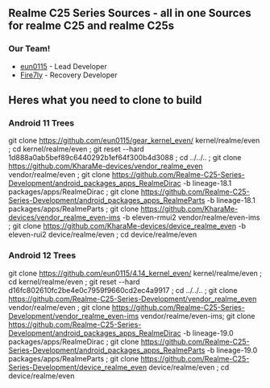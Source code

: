 ## Realme C25 Series Sources - all in one Sources for realme C25 and realme C25s

### Our Team!
- [eun0115](https://github.com/eun0115) - Lead Developer
- [Fire7ly](https://github.com/fire7ly) - Recovery Developer

## Heres what you need to clone to build
### Android 11 Trees
git clone https://github.com/eun0115/gear_kernel_even/ kernel/realme/even ; cd kernel/realme/even ; git reset --hard 1d888a0ab5bef89c6440292b1ef64f300b4d3088 ; cd ../../.. ; git clone https://github.com/KharaMe-devices/vendor_realme_even vendor/realme/even ; git clone https://github.com/Realme-C25-Series-Development/android_packages_apps_RealmeDirac -b lineage-18.1 packages/apps/RealmeDirac ; git clone https://github.com/Realme-C25-Series-Development/android_packages_apps_RealmeParts -b lineage-18.1 packages/apps/RealmeParts ;  git clone https://github.com/KharaMe-devices/vendor_realme_even-ims -b eleven-rmui2 vendor/realme/even-ims ; git clone https://github.com/KharaMe-devices/device_realme_even -b eleven-rui2 device/realme/even ; cd device/realme/even

### Android 12 Trees
git clone https://github.com/eun0115/4.14_kernel_even/ kernel/realme/even ; cd kernel/realme/even ; git reset --hard d16fc802610fc2be4e0c7959f9660cd2ec4a9917 ; cd ../../.. ; git clone https://github.com/Realme-C25-Series-Development/vendor_realme_even vendor/realme/even ; git clone https://github.com/Realme-C25-Series-Development/vendor_realme_even-ims vendor/realme/even-ims; git clone https://github.com/Realme-C25-Series-Development/android_packages_apps_RealmeDirac -b lineage-19.0 packages/apps/RealmeDirac ; git clone https://github.com/Realme-C25-Series-Development/android_packages_apps_RealmeParts -b lineage-19.0 packages/apps/RealmeParts ; git clone https://github.com/Realme-C25-Series-Development/device_realme_even device/realme/even ; cd device/realme/even
